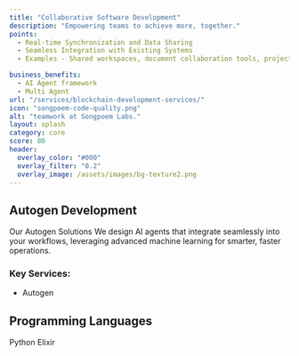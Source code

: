 ```yaml
---
title: "Collaborative Software Development"
description: "Empowering teams to achieve more, together."
points:
  - Real-time Synchronization and Data Sharing
  - Seamless Integration with Existing Systems
  - Examples - Shared workspaces, document collaboration tools, project management platforms.

business_benefits:
  - AI Agent framework
  - Multi Agent
url: "/services/blockchain-development-services/"
icon: "songpoem-code-quality.png"
alt: "teamwork at Songpoem Labs."
layout: splash
category: core
score: 80
header:
  overlay_color: "#000"
  overlay_filter: "0.2"
  overlay_image: /assets/images/bg-texture2.png
---
```

## Autogen Development

Our Autogen Solutions
We design AI agents that integrate seamlessly into your workflows, leveraging advanced machine learning for smarter, faster operations.

### Key Services:
- Autogen

## Programming Languages
Python
Elixir